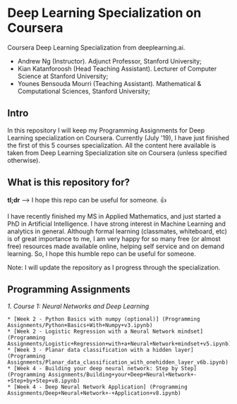 # Deep Learning Specialization on Coursera
Coursera Deep Learning Specialization from deeplearning.ai.
 * Andrew Ng (Instructor). Adjunct Professor, Stanford University;
 * Kian Katanforoosh (Head Teaching Assistant). Lecturer of Computer Science at Stanford University;
 * Younes Bensouda Mourri (Teaching Assistant). Mathematical & Computational Sciences, Stanford University;
 
## Intro
In this repository I will keep my Programming Assignments for Deep Learning specialization on Coursera. Currently (July '19), I have just finished the first of this 5 courses specialization. All the content here available is taken from Deep Learning Specialization site on Coursera (unless specified otherwise).

## What is this repository for?
**tl;dr** --> I hope this repo can be useful for someone. :+1:

I have recently finished my MS in Applied Mathematics, and just started a PhD in Artificial Intelligence. I have strong interest in Machine Learning and analytics in general. Although formal learning (classmates, whiteboard, etc) is of great importance to me, I am very happy for so many free (or almost free) resources made available online, helping self service and on demand learning. So, I hope this humble repo can be useful for someone.

Note: I will update the repository as I progress through the specialization.

## Programming Assignments

*1. Course 1: Neural Networks and Deep Learning*

	* [Week 2 - Python Basics with numpy (optional)] (Programming Assignments/Python+Basics+With+Numpy+v3.ipynb)
	* [Week 2 - Logistic Regression with a Neural Network mindset] (Programming Assignments/Logistic+Regression+with+a+Neural+Network+mindset+v5.ipynb)
	* [Week 3 - Planar data classification with a hidden layer] (Programming Assignments/Planar_data_classification_with_onehidden_layer_v6b.ipynb)
	* [Week 4 - Building your deep neural network: Step by Step] (Programming Assignments/Building+your+Deep+Neural+Network+-+Step+by+Step+v8.ipynb)
	* [Week 4 - Deep Neural Network Application] (Programming Assignments/Deep+Neural+Network+-+Application+v8.ipynb)
